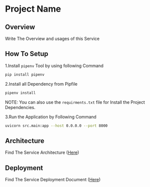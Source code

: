 # Project Name

## Overview

Write The Overview and usages of this Service

## How To Setup

1.Install `pipenv` Tool by using following Command

```sh
pip install pipenv
```

2.Install all Dependency from Pipfile

```sh
pipenv install
```

NOTE: You can also use the `requirments.txt` file for Install the Project Dependencies.

3.Run the Application by Following Command

```sh
uvicorn src.main:app --host 0.0.0.0 --port 8000
```

## Architecture

Find The Service Architecture ([Here](docs/architecture.md))

## Deployment

Find The Service Deployment Document ([Here](docs/deployment.md))
